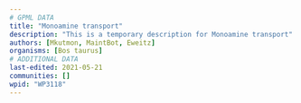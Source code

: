 ```yaml
---
# GPML DATA
title: "Monoamine transport"
description: "This is a temporary description for Monoamine transport"
authors: [Mkutmon, MaintBot, Eweitz]
organisms: [Bos taurus]
# ADDITIONAL DATA
last-edited: 2021-05-21
communities: []
wpid: "WP3118"
---
```

